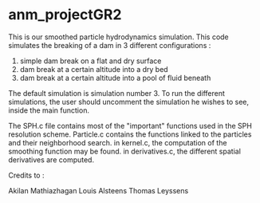 # anm_projectGR2

This is our smoothed particle hydrodynamics simulation. 
This code simulates the breaking of a dam in 3 different configurations : 
1) simple dam break on a flat and dry surface
2) dam break at a certain altitude into a dry bed
3) dam break at a certain altitude into a pool of fluid beneath

The default simulation is simulation number 3.
To run the different simulations, the user should uncomment the simulation he wishes to see, inside the main function.

The SPH.c file contains most of the "important" functions used in the SPH resolution scheme. 
Particle.c contains the functions linked to the particles and their neighborhood search. 
in kernel.c, the computation of the smoothing function may be found.
in derivatives.c, the different spatial derivatives are computed. 

Credits to : 

Akilan Mathiazhagan
Louis Alsteens
Thomas Leyssens

